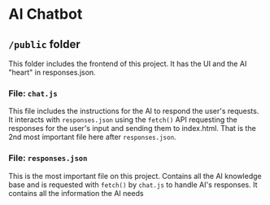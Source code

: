 # AI Chatbot
## `/public` folder
This folder includes the frontend of this project. It has the UI and the AI "heart" in responses.json.
### File: `chat.js`
This file includes the instructions for the AI to respond the user's requests. It interacts with `responses.json` using the `fetch()` API requesting
the responses for the user's input and sending them to index.html. That is the 2nd most important file here after `responses.json`.
### File: `responses.json`
This is the most important file on this project. Contains all the AI knowledge base and is requested with `fetch()` by `chat.js` to handle AI's responses. It contains
all the information the AI needs
